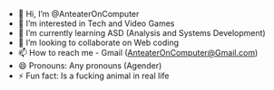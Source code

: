 - 👋 Hi, I’m @AnteaterOnComputer
- 👀 I’m interested in Tech and Video Games
- 🌱 I’m currently learning ASD (Analysis and Systems Development)
- 💞️ I’m looking to collaborate on Web coding
- 📫 How to reach me - Gmail (AnteaterOnComputer@Gmail.com)
- 😄 Pronouns: Any pronouns (Agender)
- ⚡ Fun fact: Is a fucking animal in real life

<!---
AnteaterOnComputer/AnteaterOnComputer is a ✨ special ✨ repository because its `README.md` (this file) appears on your GitHub profile.
You can click the Preview link to take a look at your changes.
--->
